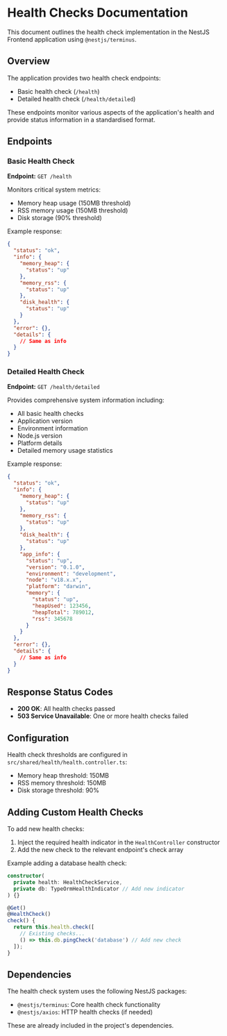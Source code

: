 # Health Checks Documentation

This document outlines the health check implementation in the NestJS Frontend application using `@nestjs/terminus`.

## Overview

The application provides two health check endpoints:
- Basic health check (`/health`)
- Detailed health check (`/health/detailed`)

These endpoints monitor various aspects of the application's health and provide status information in a standardised format.

## Endpoints

### Basic Health Check

**Endpoint:** `GET /health`

Monitors critical system metrics:
- Memory heap usage (150MB threshold)
- RSS memory usage (150MB threshold)
- Disk storage (90% threshold)

Example response:
```json
{
  "status": "ok",
  "info": {
    "memory_heap": {
      "status": "up"
    },
    "memory_rss": {
      "status": "up"
    },
    "disk_health": {
      "status": "up"
    }
  },
  "error": {},
  "details": {
    // Same as info
  }
}
```

### Detailed Health Check

**Endpoint:** `GET /health/detailed`

Provides comprehensive system information including:
- All basic health checks
- Application version
- Environment information
- Node.js version
- Platform details
- Detailed memory usage statistics

Example response:
```json
{
  "status": "ok",
  "info": {
    "memory_heap": {
      "status": "up"
    },
    "memory_rss": {
      "status": "up"
    },
    "disk_health": {
      "status": "up"
    },
    "app_info": {
      "status": "up",
      "version": "0.1.0",
      "environment": "development",
      "node": "v18.x.x",
      "platform": "darwin",
      "memory": {
        "status": "up",
        "heapUsed": 123456,
        "heapTotal": 789012,
        "rss": 345678
      }
    }
  },
  "error": {},
  "details": {
    // Same as info
  }
}
```

## Response Status Codes

- **200 OK**: All health checks passed
- **503 Service Unavailable**: One or more health checks failed

## Configuration

Health check thresholds are configured in `src/shared/health/health.controller.ts`:

- Memory heap threshold: 150MB
- RSS memory threshold: 150MB
- Disk storage threshold: 90%

## Adding Custom Health Checks

To add new health checks:

1. Inject the required health indicator in the `HealthController` constructor
2. Add the new check to the relevant endpoint's check array

Example adding a database health check:

```typescript
constructor(
  private health: HealthCheckService,
  private db: TypeOrmHealthIndicator // Add new indicator
) {}

@Get()
@HealthCheck()
check() {
  return this.health.check([
    // Existing checks...
    () => this.db.pingCheck('database') // Add new check
  ]);
}
```

## Dependencies

The health check system uses the following NestJS packages:
- `@nestjs/terminus`: Core health check functionality
- `@nestjs/axios`: HTTP health checks (if needed)

These are already included in the project's dependencies. 
